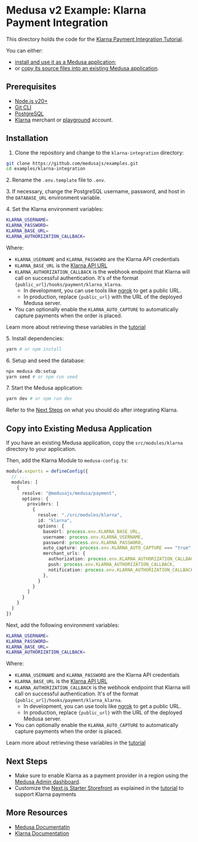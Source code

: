 # Medusa v2 Example: Klarna Payment Integration

This directory holds the code for the [Klarna Payment Integration Tutorial](https://docs.medusajs.com/resources/integrations/guides/klarna).

You can either:

- [install and use it as a Medusa application](#installation);
- or [copy its source files into an existing Medusa application](#copy-into-existing-medusa-application).

## Prerequisites

- [Node.js v20+](https://nodejs.org/en/download)
- [Git CLI](https://git-scm.com/downaloads)
- [PostgreSQL](https://www.postgresql.org/download/)
- [Klarna](https://www.klarna.com/) merchant or [playground](https://portal.playground.klarna.com/) account.

## Installation

1. Clone the repository and change to the `klarna-integration` directory:

```bash
git clone https://github.com/medusajs/examples.git
cd examples/klarna-integration
```

2\. Rename the `.env.template` file to `.env`.

3\. If necessary, change the PostgreSQL username, password, and host in the `DATABASE_URL` environment variable.

4\. Set the Klarna environment variables:

```bash
KLARNA_USERNAME=
KLARNA_PASSWORD=
KLARNA_BASE_URL=
KLARNA_AUTHORIZATION_CALLBACK=
```

Where:

- `KLARNA_USERNAME` and `KLARNA_PASSWORD` are the Klarna API credentials
- `KLARNA_BASE_URL` is the [Klarna API URL](https://docs.klarna.com/api/api-urls/)
- `KLARNA_AUTHORIZATION_CALLBACK` is the webhook endpoint that Klarna will call on successful authentication. It's of the format `{public_url}/hooks/payment/klarna_klarna`.
  - In development, you can use tools like [ngrok](https://ngrok.com/) to get a public URL.
  - In production, replace `{public_url}` with the URL of the deployed Medusa server.
- You can optionally enable the `KLARNA_AUTO_CAPTURE` to automatically capture payments when the order is placed.

Learn more about retrieving these variables in the [tutorial](https://docs.medusajs.com/resources/integrations/guides/klarna#p-add-environment-variables)

5\. Install dependencies:

```bash
yarn # or npm install
```

6\. Setup and seed the database:

```bash
npx medusa db:setup
yarn seed # or npm run seed
```

7\. Start the Medusa application:

```bash
yarn dev # or npm run dev
```

Refer to the [Next Steps](#next-steps) on what you should do after integrating Klarna.

## Copy into Existing Medusa Application

If you have an existing Medusa application, copy the `src/modules/klarna` directory to your application.

Then, add the Klarna Module to `medusa-config.ts`:

```ts
module.exports = defineConfig({
  // ...
  modules: [
    {
      resolve: "@medusajs/medusa/payment",
      options: {
        providers: [
          {
            resolve: "./src/modules/klarna",
            id: "klarna",
            options: {
              baseUrl: process.env.KLARNA_BASE_URL,
              username: process.env.KLARNA_USERNAME,
              password: process.env.KLARNA_PASSWORD,
              auto_capture: process.env.KLARNA_AUTO_CAPTURE === "true",
              merchant_urls: {
                authorization: process.env.KLARNA_AUTHORIZATION_CALLBACK,
                push: process.env.KLARNA_AUTHORIZATION_CALLBACK,
                notification: process.env.KLARNA_AUTHORIZATION_CALLBACK,
              },
            }
          }
        ]
      }
    }
  ]
})
```

Next, add the following environment variables:

```bash
KLARNA_USERNAME=
KLARNA_PASSWORD=
KLARNA_BASE_URL=
KLARNA_AUTHORIZATION_CALLBACK=
```

Where:

- `KLARNA_USERNAME` and `KLARNA_PASSWORD` are the Klarna API credentials
- `KLARNA_BASE_URL` is the [Klarna API URL](https://docs.klarna.com/api/api-urls/)
- `KLARNA_AUTHORIZATION_CALLBACK` is the webhook endpoint that Klarna will call on successful authentication. It's of the format `{public_url}/hooks/payment/klarna_klarna`.
  - In development, you can use tools like [ngrok](https://ngrok.com/) to get a public URL.
  - In production, replace `{public_url}` with the URL of the deployed Medusa server.
- You can optionally enable the `KLARNA_AUTO_CAPTURE` to automatically capture payments when the order is placed.

Learn more about retrieving these variables in the [tutorial](https://docs.medusajs.com/resources/integrations/guides/klarna#p-add-environment-variables)

## Next Steps

- Make sure to enable Klarna as a payment provider in a region using the [Medusa Admin dashboard](https://docs.medusajs.com/user-guide/settings/regions#edit-region-details).
- Customize the [Next.js Starter Storefront](https://docs.medusajs.com/resources/nextjs-starter) as explained in the [tutorial](https://docs.medusajs.com/resources/integrations/guides/klarna#step-4-customize-nextjs-storefront-for-klarna) to support Klarna payments

## More Resources

- [Medusa Documentatin](https://docs.medusajs.com)
- [Klarna Documentation](https://docs.klarna.com)
